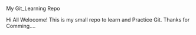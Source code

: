 My Git_Learning Repo

Hi All Welocome!
This is my small repo to learn and Practice Git.
Thanks for Comming....
